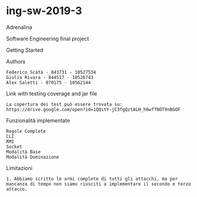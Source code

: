 ﻿# ing-sw-2019-3
Adrenalina

Software Engineering final project

Getting Started


Authors

    Federico Scatà - 843731 - 10527534
    Giulia Rivara - 844517 - 10526743
    Alex Saletti - 870175 - 10562144

Link with testing coverage and jar file

    La copertura dei test può essere trovata su:
    https://drive.google.com/open?id=1QQitY-jC3fgQztALH_h6wfTNOT9nBGOF


Funzionalità implementate

    Regole Complete
    CLI
    RMI
    Socket
    Modalità Base
    Modalità Dominazione

Limitazioni

    1. Abbiamo scritto le armi complete di tutti gli attacchi, ma per mancanza di tempo non siamo riusciti a implementare il secondo e terzo attacco. 